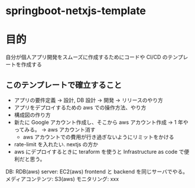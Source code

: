 # springboot-netxjs-template

# 目的

自分が個人アプリ開発をスムーズに作成するためにコードや CI/CD のテンプレートを作成する

## このテンプレートで確立すること

- アプリの要件定義 -> 設計, DB 設計 -> 開発 -> リリースのやり方
- アプリをデプロイするための aws での操作方法、やり方
- 構成図の作り方
- 新たに Google アカウント作成し、そこから aws アカウント作成 -> 1 年やってみる。 -> aws アカウント消す
  - aws アカウントでの費用が行き過ぎないようにリミットをかける
- rate-limit を入れたい. nextjs の方か
- aws にデプロイするときに teraform を使うと Infrastructure as code で便利だと思う。

DB: RDB(aws)
server: EC2(aws) frontend と backend を同じサーバでやる。
メディアコンテンツ: S3(aws)
モニタリング: xxx
